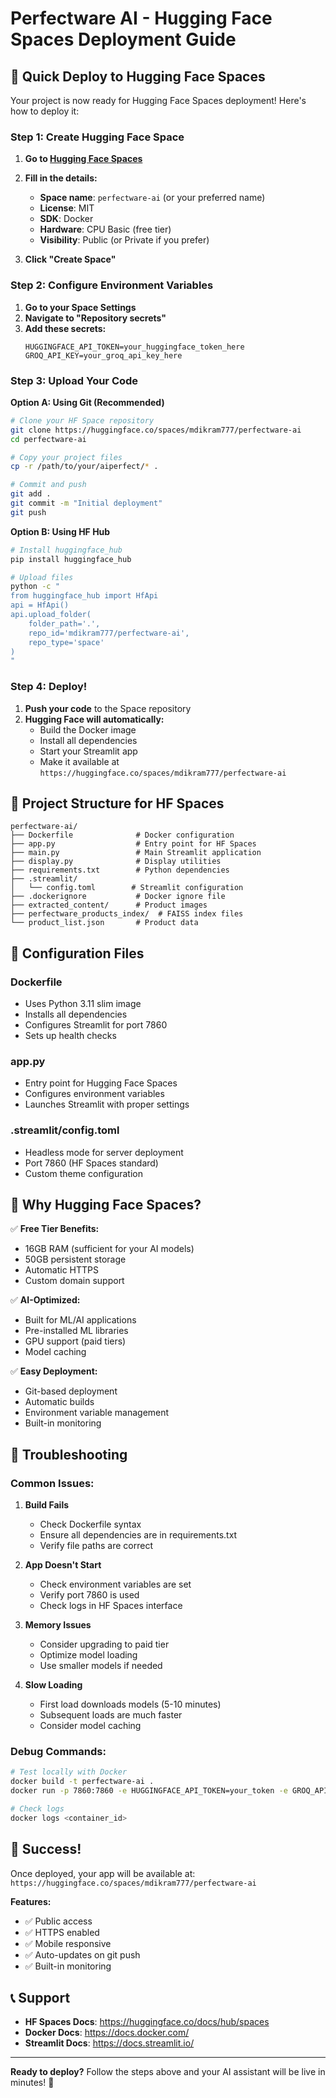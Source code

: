 # Perfectware AI - Hugging Face Spaces Deployment Guide

## 🚀 Quick Deploy to Hugging Face Spaces

Your project is now ready for Hugging Face Spaces deployment! Here's how to deploy it:

### Step 1: Create Hugging Face Space

1. **Go to [Hugging Face Spaces](https://huggingface.co/new-space)**
2. **Fill in the details:**
   - **Space name**: `perfectware-ai` (or your preferred name)
   - **License**: MIT
   - **SDK**: Docker
   - **Hardware**: CPU Basic (free tier)
   - **Visibility**: Public (or Private if you prefer)

3. **Click "Create Space"**

### Step 2: Configure Environment Variables

1. **Go to your Space Settings**
2. **Navigate to "Repository secrets"**
3. **Add these secrets:**
   ```
   HUGGINGFACE_API_TOKEN=your_huggingface_token_here
   GROQ_API_KEY=your_groq_api_key_here
   ```

### Step 3: Upload Your Code

**Option A: Using Git (Recommended)**
```bash
# Clone your HF Space repository
git clone https://huggingface.co/spaces/mdikram777/perfectware-ai
cd perfectware-ai

# Copy your project files
cp -r /path/to/your/aiperfect/* .

# Commit and push
git add .
git commit -m "Initial deployment"
git push
```

**Option B: Using HF Hub**
```bash
# Install huggingface_hub
pip install huggingface_hub

# Upload files
python -c "
from huggingface_hub import HfApi
api = HfApi()
api.upload_folder(
    folder_path='.',
    repo_id='mdikram777/perfectware-ai',
    repo_type='space'
)
"
```

### Step 4: Deploy!

1. **Push your code** to the Space repository
2. **Hugging Face will automatically:**
   - Build the Docker image
   - Install all dependencies
   - Start your Streamlit app
   - Make it available at `https://huggingface.co/spaces/mdikram777/perfectware-ai`

## 📁 Project Structure for HF Spaces

```
perfectware-ai/
├── Dockerfile              # Docker configuration
├── app.py                  # Entry point for HF Spaces
├── main.py                 # Main Streamlit application
├── display.py              # Display utilities
├── requirements.txt        # Python dependencies
├── .streamlit/
│   └── config.toml        # Streamlit configuration
├── .dockerignore           # Docker ignore file
├── extracted_content/      # Product images
├── perfectware_products_index/  # FAISS index files
└── product_list.json       # Product data
```

## 🔧 Configuration Files

### Dockerfile
- Uses Python 3.11 slim image
- Installs all dependencies
- Configures Streamlit for port 7860
- Sets up health checks

### app.py
- Entry point for Hugging Face Spaces
- Configures environment variables
- Launches Streamlit with proper settings

### .streamlit/config.toml
- Headless mode for server deployment
- Port 7860 (HF Spaces standard)
- Custom theme configuration

## 🎯 Why Hugging Face Spaces?

✅ **Free Tier Benefits:**
- 16GB RAM (sufficient for your AI models)
- 50GB persistent storage
- Automatic HTTPS
- Custom domain support

✅ **AI-Optimized:**
- Built for ML/AI applications
- Pre-installed ML libraries
- GPU support (paid tiers)
- Model caching

✅ **Easy Deployment:**
- Git-based deployment
- Automatic builds
- Environment variable management
- Built-in monitoring

## 🐛 Troubleshooting

### Common Issues:

1. **Build Fails**
   - Check Dockerfile syntax
   - Ensure all dependencies are in requirements.txt
   - Verify file paths are correct

2. **App Doesn't Start**
   - Check environment variables are set
   - Verify port 7860 is used
   - Check logs in HF Spaces interface

3. **Memory Issues**
   - Consider upgrading to paid tier
   - Optimize model loading
   - Use smaller models if needed

4. **Slow Loading**
   - First load downloads models (5-10 minutes)
   - Subsequent loads are much faster
   - Consider model caching

### Debug Commands:

```bash
# Test locally with Docker
docker build -t perfectware-ai .
docker run -p 7860:7860 -e HUGGINGFACE_API_TOKEN=your_token -e GROQ_API_KEY=your_key perfectware-ai

# Check logs
docker logs <container_id>
```

## 🚀 Success!

Once deployed, your app will be available at:
`https://huggingface.co/spaces/mdikram777/perfectware-ai`

**Features:**
- ✅ Public access
- ✅ HTTPS enabled
- ✅ Mobile responsive
- ✅ Auto-updates on git push
- ✅ Built-in monitoring

## 📞 Support

- **HF Spaces Docs**: https://huggingface.co/docs/hub/spaces
- **Docker Docs**: https://docs.docker.com/
- **Streamlit Docs**: https://docs.streamlit.io/

---

**Ready to deploy?** Follow the steps above and your AI assistant will be live in minutes! 🎉
